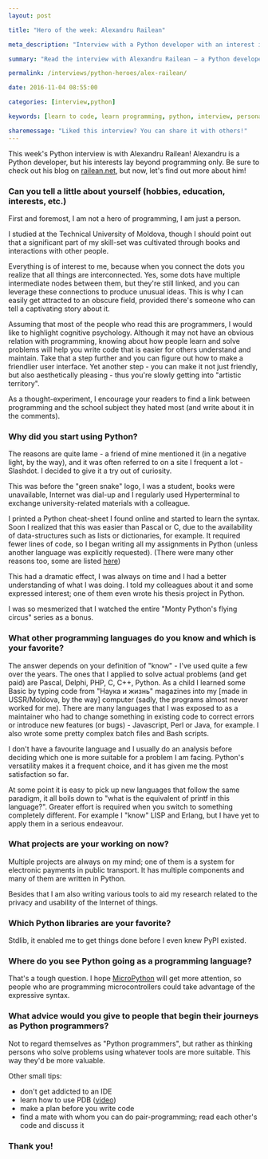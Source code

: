 ```yaml
---
layout: post

title: "Hero of the week: Alexandru Railean"

meta_description: "Interview with a Python developer with an interest in cryptography and information security — Alexandru Railean. Find out Alexandru's story about his journey on becoming a programmer and see ..."

summary: "Read the interview with Alexandru Railean — a Python developer with an interest in cryptography and information security."

permalink: /interviews/python-heroes/alex-railean/

date: 2016-11-04 08:55:00

categories: [interview,python]

keywords: [learn to code, learn programming, python, interview, personal story, python programmer]

sharemessage: "Liked this interview? You can share it with others!"
---
```


This week's Python interview is with Alexandru Railean! Alexandru is a Python developer, but his interests lay beyond programming only. Be sure to check out his blog on [railean.net](http://railean.net/), but now, let's find out more about him!

### Can you tell a little about yourself (hobbies, education, interests, etc.)

First and foremost, I am not a hero of programming, I am just a person.

I studied at the Technical University of Moldova, though I should point out that a significant part of my skill-set was cultivated through books and interactions with other people.

Everything is of interest to me, because when you connect the dots you realize that all things are interconnected. Yes, some dots have multiple intermediate nodes between them, but they're still linked, and you can leverage these connections to produce unusual ideas. This is why I can easily get attracted to an obscure field, provided there's someone who can tell a captivating story about it.

Assuming that most of the people who read this are programmers, I would like to highlight cognitive psychology. Although it may not have an obvious relation with programming, knowing about how people learn and solve problems will help you write code that is easier for others understand and maintain. Take that a step further and you can figure out how to make a friendlier user interface. Yet another step - you can make it not just friendly, but also aesthetically pleasing - thus you're slowly getting into "artistic territory".

As a thought-experiment, I encourage your readers to find a link between programming and the school subject they hated most (and write about it in the comments).

### Why did you start using Python?

The reasons are quite lame - a friend of mine mentioned it (in a negative light, by the way), and it was often referred to on a site I frequent a lot - Slashdot. I decided to give it a try out of curiosity.

This was before the "green snake" logo, I was a student, books were unavailable, Internet was dial-up and I regularly used Hyperterminal to exchange university-related materials with a colleague.

I printed a Python cheat-sheet I found online and started to learn the syntax. Soon I realized that this was easier than Pascal or C, due to the availability of data-structures such as lists or dictionaries, for example. It required fewer lines of code, so I began writing all my assignments in Python (unless another language was explicitly requested). (There were many other reasons too, some are listed [here](http://railean.net/index.php/python-programming-language-benefits))

This had a dramatic effect, I was always on time and I had a better understanding of what I was doing. I told my colleagues about it and some expressed interest; one of them even wrote his thesis project in Python.

I was so mesmerized that I watched the entire "Monty Python's flying circus" series as a bonus.

### What other programming languages do you know and which is your favorite?

The answer depends on your definition of "know" - I've used quite a few over the years. The ones that I applied to solve actual problems (and get paid) are Pascal, Delphi, PHP, C, C++, Python. As a child I learned some Basic by typing code from "Наука и жизнь" magazines into my [made in USSR/Moldova, by the way] computer (sadly, the programs almost never worked for me). There are many languages that I was exposed to as a maintainer who had to change something in existing code to correct errors or introduce new features (or bugs) - Javascript, Perl or Java, for example. I also wrote some pretty complex batch files and Bash scripts.

I don't have a favourite language and I usually do an analysis before deciding which one is more suitable for a problem I am facing. Python's versatility makes it a frequent choice, and it has given me the most satisfaction so far.

At some point it is easy to pick up new languages that follow the same paradigm, it all boils down to "what is the equivalent of printf in this language?". Greater effort is required when you switch to something completely different. For example I "know" LISP and Erlang, but I have yet to apply them in a serious endeavour.


### What projects are your working on now?

Multiple projects are always on my mind; one of them is a system for electronic payments in public transport. It has multiple components and many of them are written in Python.

Besides that I am also writing various tools to aid my research related to the privacy and usability of the Internet of things.

### Which Python libraries are your favorite?

Stdlib, it enabled me to get things done before I even knew PyPI existed.

### Where do you see Python going as a programming language?

That's a tough question. I hope [MicroPython](https://micropython.org/) will get more attention, so people who are programming microcontrollers could take advantage of the expressive syntax.

### What advice would you give to people that begin their journeys as Python programmers?

Not to regard themselves as "Python programmers", but rather as thinking persons who solve problems using whatever tools are more suitable. This way they'd be more valuable.

Other small tips:

- don't get addicted to an IDE
- learn how to use PDB ([video](https://www.youtube.com/watch?v=g49UECaIDOs))
- make a plan before you write code
- find a mate with whom you can do pair-programming; read each other's code and discuss it

### Thank you!